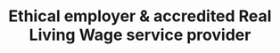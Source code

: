 ---
order: 3
icon: "/icons/group.svg"
title: "Ethical <b>employer & accredited Real Living Wage service provider</b>"
---